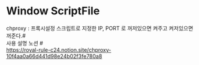 # Window ScriptFile
chproxy : 프록시설정 스크립트로 지정한 IP, PORT 로 꺼저있으면 켜주고 켜저있으면 꺼준다.#  
사용 설명 노션 #  
https://royal-rule-c24.notion.site/chproxy-10f4aa0a66d441d98e24b02f3fe780a8

